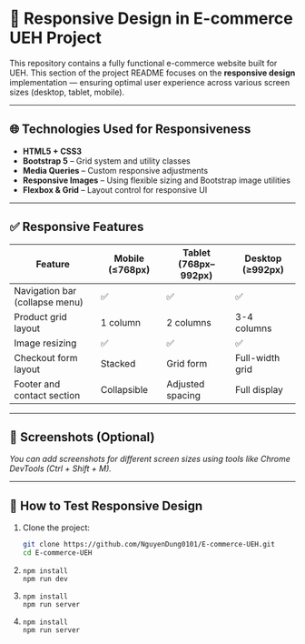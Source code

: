 # 📱 Responsive Design in E-commerce UEH Project

This repository contains a fully functional e-commerce website built for UEH. This section of the project README focuses on the **responsive design** implementation — ensuring optimal user experience across various screen sizes (desktop, tablet, mobile).

---

## 🌐 Technologies Used for Responsiveness

- **HTML5 + CSS3**
- **Bootstrap 5** – Grid system and utility classes
- **Media Queries** – Custom responsive adjustments
- **Responsive Images** – Using flexible sizing and Bootstrap image utilities
- **Flexbox & Grid** – Layout control for responsive UI

---

## ✅ Responsive Features

| Feature                         | Mobile (≤768px) | Tablet (768px–992px) | Desktop (≥992px) |
|---------------------------------|-----------------|----------------------|------------------|
| Navigation bar (collapse menu)  | ✅               | ✅                    | ✅                |
| Product grid layout             | 1 column        | 2 columns            | 3-4 columns      |
| Image resizing                  | ✅               | ✅                    | ✅                |
| Checkout form layout            | Stacked         | Grid form            | Full-width grid  |
| Footer and contact section      | Collapsible     | Adjusted spacing     | Full display     |

---

## 📸 Screenshots (Optional)

_You can add screenshots for different screen sizes using tools like Chrome DevTools (Ctrl + Shift + M)._

---

## 🧪 How to Test Responsive Design

1. Clone the project:
   ```bash
   git clone https://github.com/NguyenDung0101/E-commerce-UEH.git
   cd E-commerce-UEH
2. ```cd frontend
   npm install
   npm run dev
3. ```cd backend
   npm install
   npm run server
4. ```cd admin
   npm install
   npm run server
